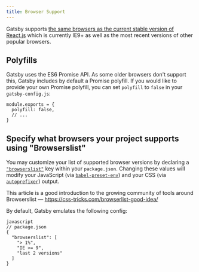 ```yaml
---
title: Browser Support
---
```

Gatsby supports [the same browsers as the current stable version of React.js](https://facebook.github.io/react/docs/react-dom.html#browser-support) which is currently IE9+ as well as the most recent versions of other popular browsers.

## Polyfills

Gatsby uses the ES6 Promise API. As some older browsers don't support this, Gatsby includes by default a Promise polyfill. If you would like to provide your own Promise polyfill, you can set `polyfill` to `false` in your `gatsby-config.js`:

    module.exports = {
      polyfill: false,
      // ...
    }
    

## Specify what browsers your project supports using "Browserslist"

You may customize your list of supported browser versions by declaring a [`"browserslist"`](https://github.com/ai/browserslist) key within your `package.json`. Changing these values will modify your JavaScript (via [`babel-preset-env`](https://github.com/babel/babel-preset-env#targetsbrowsers)) and your CSS (via [`autoprefixer`](https://github.com/postcss/autoprefixer)) output.

This article is a good introduction to the growing community of tools around Browserslist — https://css-tricks.com/browserlist-good-idea/

By default, Gatsby emulates the following config:

    javascript
    // package.json
    {
      "browserslist": [
        "> 1%",
        "IE >= 9",
        "last 2 versions"
      ]
    }